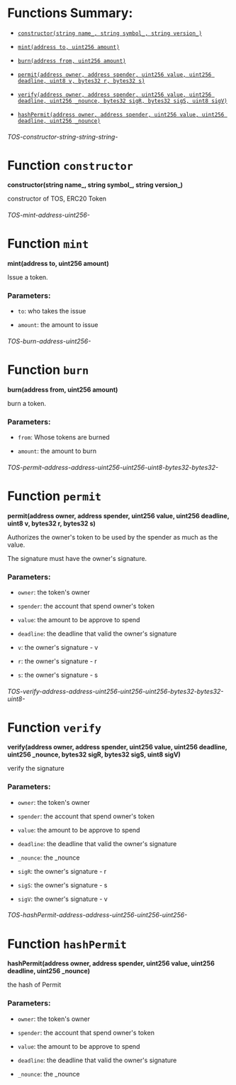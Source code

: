 # Functions Summary:

- [`constructor(string name_, string symbol_, string version_)`](#TOS-constructor-string-string-string-)

- [`mint(address to, uint256 amount)`](#TOS-mint-address-uint256-)

- [`burn(address from, uint256 amount)`](#TOS-burn-address-uint256-)

- [`permit(address owner, address spender, uint256 value, uint256 deadline, uint8 v, bytes32 r, bytes32 s)`](#TOS-permit-address-address-uint256-uint256-uint8-bytes32-bytes32-)

- [`verify(address owner, address spender, uint256 value, uint256 deadline, uint256 _nounce, bytes32 sigR, bytes32 sigS, uint8 sigV)`](#TOS-verify-address-address-uint256-uint256-uint256-bytes32-bytes32-uint8-)

- [`hashPermit(address owner, address spender, uint256 value, uint256 deadline, uint256 _nounce)`](#TOS-hashPermit-address-address-uint256-uint256-uint256-)

###### *TOS-constructor-string-string-string-*

# Function `constructor`

**constructor(string name_, string symbol_, string version_)**

constructor of TOS, ERC20 Token

###### *TOS-mint-address-uint256-*

# Function `mint`

**mint(address to, uint256 amount)**

Issue a token.

### Parameters:

- `to`:  who takes the issue

- `amount`: the amount to issue

###### *TOS-burn-address-uint256-*

# Function `burn`

**burn(address from, uint256 amount)**

burn a token.

### Parameters:

- `from`: Whose tokens are burned

- `amount`: the amount to burn

###### *TOS-permit-address-address-uint256-uint256-uint8-bytes32-bytes32-*

# Function `permit`

**permit(address owner, address spender, uint256 value, uint256 deadline, uint8 v, bytes32 r, bytes32 s)**

Authorizes the owner's token to be used by the spender as much as the value.

The signature must have the owner's signature.

### Parameters:

- `owner`: the token's owner

- `spender`: the account that spend owner's token

- `value`: the amount to be approve to spend

- `deadline`: the deadline that valid the owner's signature

- `v`: the owner's signature - v

- `r`: the owner's signature - r

- `s`: the owner's signature - s

###### *TOS-verify-address-address-uint256-uint256-uint256-bytes32-bytes32-uint8-*

# Function `verify`

**verify(address owner, address spender, uint256 value, uint256 deadline, uint256 _nounce, bytes32 sigR, bytes32 sigS, uint8 sigV)**

verify the signature

### Parameters:

- `owner`: the token's owner

- `spender`: the account that spend owner's token

- `value`: the amount to be approve to spend

- `deadline`: the deadline that valid the owner's signature

- `_nounce`: the _nounce

- `sigR`: the owner's signature - r

- `sigS`: the owner's signature - s

- `sigV`: the owner's signature - v

###### *TOS-hashPermit-address-address-uint256-uint256-uint256-*

# Function `hashPermit`

**hashPermit(address owner, address spender, uint256 value, uint256 deadline, uint256 _nounce)**

the hash of Permit

### Parameters:

- `owner`: the token's owner

- `spender`: the account that spend owner's token

- `value`: the amount to be approve to spend

- `deadline`: the deadline that valid the owner's signature

- `_nounce`: the _nounce
